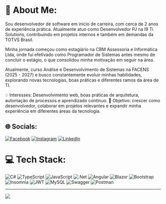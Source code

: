 # 🚀 About Me:
Sou desenvolvedor de software em início de carreira, com cerca de 2 anos de experiência prática. Atualmente atuo como Desenvolvedor PJ na I9 Ti Solutions, contribuindo em projetos internos e também em demandas da TOTVS Brasil.

Minha jornada começou como estagiário na CBM Assessoria e Informática Ltda, onde fui efetivado como Programador de Sistemas antes mesmo de concluir o estágio, o que consolidou minha motivação em seguir na área.

Atualmente, curso Análise e Desenvolvimento de Sistemas na FACENS (2025 - 2027) e busco constantemente evoluir minhas habilidades, explorando novas tecnologias, boas práticas e diferentes ramos da área de TI.

💡 Interesses: Desenvolvimento web, boas práticas de arquitetura, automação de processos e aprendizado contínuo.
🎯 Objetivo: crescer como desenvolvedor, colaborar em projetos relevantes e expandir minha experiência em diferentes áreas da tecnologia.

## 🌐 Socials:
[![Facebook](https://img.shields.io/badge/Facebook-%231877F2.svg?logo=Facebook&logoColor=white)](https://facebook.com/bruno.pocay) [![Instagram](https://img.shields.io/badge/Instagram-%23E4405F.svg?logo=Instagram&logoColor=white)](https://instagram.com/brunopocay) [![LinkedIn](https://img.shields.io/badge/LinkedIn-%230077B5.svg?logo=linkedin&logoColor=white)](https://linkedin.com/in/bruno-pocay-3572a7129/) 

# 💻 Tech Stack:
![C#](https://img.shields.io/badge/c%23-%23239120.svg?style=for-the-badge&logo=csharp&logoColor=white) ![TypeScript](https://img.shields.io/badge/typescript-%23007ACC.svg?style=for-the-badge&logo=typescript&logoColor=white) ![JavaScript](https://img.shields.io/badge/javascript-%23323330.svg?style=for-the-badge&logo=javascript&logoColor=%23F7DF1E) ![.Net](https://img.shields.io/badge/.NET-5C2D91?style=for-the-badge&logo=.net&logoColor=white) ![Angular](https://img.shields.io/badge/angular-%23DD0031.svg?style=for-the-badge&logo=angular&logoColor=white) ![Blazor](https://img.shields.io/badge/blazor-%235C2D91.svg?style=for-the-badge&logo=blazor&logoColor=white) ![Bootstrap](https://img.shields.io/badge/bootstrap-%238511FA.svg?style=for-the-badge&logo=bootstrap&logoColor=white) ![Insomnia](https://img.shields.io/badge/Insomnia-black?style=for-the-badge&logo=insomnia&logoColor=5849BE) ![JWT](https://img.shields.io/badge/JWT-black?style=for-the-badge&logo=JSON%20web%20tokens) ![MySQL](https://img.shields.io/badge/mysql-4479A1.svg?style=for-the-badge&logo=mysql&logoColor=white) ![Swagger](https://img.shields.io/badge/-Swagger-%23Clojure?style=for-the-badge&logo=swagger&logoColor=white) ![Postman](https://img.shields.io/badge/Postman-FF6C37?style=for-the-badge&logo=postman&logoColor=white)

---
[![](https://visitcount.itsvg.in/api?id=brunopocay&icon=0&color=0)](https://visitcount.itsvg.in)

<!-- Proudly created with GPRM ( https://gprm.itsvg.in ) -->
